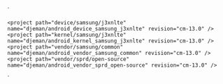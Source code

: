 `<?xml version="1.0" encoding="UTF-8"?>
<manifest>
	<project path="external/busybox" name="LineageOS/android_external_busybox" revision="cm-13.0" />
	<project path="external/stlport" name="LineageOS/android_external_stlport" revision="cm-13.0" />
	<project path="packages/apps/SamsungServiceMode" name="LineageOS/android_packages_apps_SamsungServiceMode" revision="cm-13.0" />
	<project path="hardware/samsung" name="LineageOS/android_hardware_samsung" revision="cm-13.0" />
	<project path="external/sony/boringssl-compat" name="LineageOS/android_external_sony_boringssl-compat" revision="cm-13.0" />
	<project path="bootable/recovery-twrp" name="omnirom/android_bootable_recovery" revision="android-6.0" />

	<project path="device/samsung/j3xnlte" name="djeman/android_device_samsung_j3xnlte" revision="cm-13.0" />
	<project path="kernel/samsung/j3xnlte" name="djeman/android_kernel_samsung_j3xnlte" revision="cm-13.0" />
	<project path="vendor/samsung/common" name="djeman/android_vendor_samsung_common" revision="cm-13.0" />
	<project path="vendor/sprd/open-source" name="djeman/android_vendor_sprd_open-source" revision="cm-13.0" />
</manifest>`
